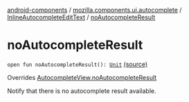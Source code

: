 [android-components](../../index.md) / [mozilla.components.ui.autocomplete](../index.md) / [InlineAutocompleteEditText](index.md) / [noAutocompleteResult](./no-autocomplete-result.md)

# noAutocompleteResult

`open fun noAutocompleteResult(): `[`Unit`](https://kotlinlang.org/api/latest/jvm/stdlib/kotlin/-unit/index.html) [(source)](https://github.com/mozilla-mobile/android-components/blob/master/components/ui/autocomplete/src/main/java/mozilla/components/ui/autocomplete/InlineAutocompleteEditText.kt#L521)

Overrides [AutocompleteView.noAutocompleteResult](../-autocomplete-view/no-autocomplete-result.md)

Notify that there is no autocomplete result available.

